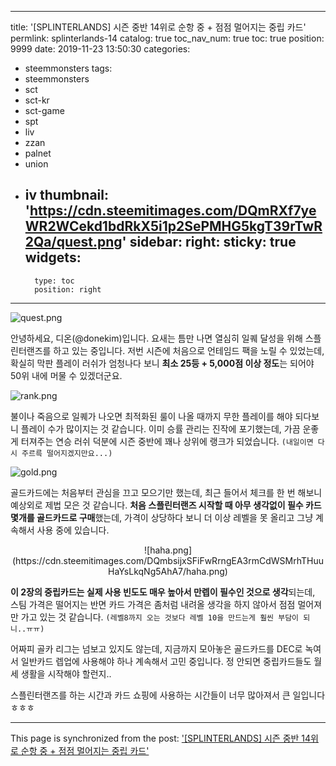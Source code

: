 
---
title: '[SPLINTERLANDS] 시즌 중반 14위로 순항 중 + 점점 멀어지는 중립 카드'
permlink: splinterlands-14
catalog: true
toc_nav_num: true
toc: true
position: 9999
date: 2019-11-23 13:50:30
categories:
- steemmonsters
tags:
- steemmonsters
- sct
- sct-kr
- sct-game
- spt
- liv
- zzan
- palnet
- union
- iv
thumbnail: 'https://cdn.steemitimages.com/DQmRXf7yeWR2WCekd1bdRkX5i1p2SePMHG5kgT39rTwR2Qa/quest.png'
sidebar:
    right:
        sticky: true
widgets:
    -
        type: toc
        position: right
---


![quest.png](https://cdn.steemitimages.com/DQmRXf7yeWR2WCekd1bdRkX5i1p2SePMHG5kgT39rTwR2Qa/quest.png)

안녕하세요, 디온(@donekim)입니다. 요새는 틈만 나면 열심히 일퀘 달성을 위해 스플린터랜즈를 하고 있는 중입니다. 저번 시즌에 처음으로 언테임드 팩을 노릴 수 있었는데, 확실히 막판 플레이 러쉬가 엄청나다 보니 **최소 25등 + 5,000점 이상 정도**는 되어야 50위 내에 머물 수 있겠더군요.

![rank.png](https://cdn.steemitimages.com/DQmadDDPugs3Z9WTeXHgjMJu58DN6TUCFaLHEUHAqNaQzuZ/rank.png)

불이나 죽음으로 일퀘가 나오면 최적화된 룰이 나올 때까지 무한 플레이를 해야 되다보니 플레이 수가 많이지는 것 같습니다. 이미 승률 관리는 진작에 포기했는데, 가끔 운좋게 터져주는 연승 러쉬 덕분에 시즌 중반에 꽤나 상위에 랭크가 되었습니다. `(내일이면 다시 주르륵 떨어지겠지만요...)`

![gold.png](https://cdn.steemitimages.com/DQmXafgPMzLD9gYtw2J4jPFGjMpwabWYUczDoKTYeUMkBo6/gold.png)

골드카드에는 처음부터 관심을 끄고 모으기만 했는데, 최근 들어서 체크를 한 번 해보니 예상외로 제법 모은 것 같습니다. **처음 스플린터랜즈 시작할 때 아무 생각없이 필수 카드 몇개를 골드카드로 구매**했는데, 가격이 상당하다 보니 더 이상 레벨을 못 올리고 그냥 계속해서 사용 중에 있습니다. 

<center>![haha.png](https://cdn.steemitimages.com/DQmbsijxSFiFwRrngEA3rmCdWSMrhTHuuHaYsLkqNg5AhA7/haha.png)</center>

**이 2장의 중립카드는 실제 사용 빈도도 매우 높아서 만렙이 필수인 것으로 생각**되는데, 스팀 가격은 떨어지는 반면 카드 가격은 좀처럼 내려올 생각을 하지 않아서 점점 멀어져만 가고 있는 것 같습니다. `(레벨8까지 오는 것보다 레벨 10을 만드는게 훨씬 부담이 되니..ㅠㅠ)`

어짜피 골카 리그는 넘보고 있지도 않는데, 지금까지 모아놓은 골드카드를 DEC로 녹여서 일반카드 렙업에 사용해야 하나 계속해서 고민 중입니다. 정 안되면 중립카드들도 월세 생활을 시작해야 할런지..

스플린터랜즈를 하는 시간과 카드 쇼핑에 사용하는 시간들이 너무 많아져서 큰 일입니다 ㅎㅎㅎ

- - -

This page is synchronized from the post: ['[SPLINTERLANDS] 시즌 중반 14위로 순항 중 + 점점 멀어지는 중립 카드'](https://steemit.com/@donekim/splinterlands-14)

